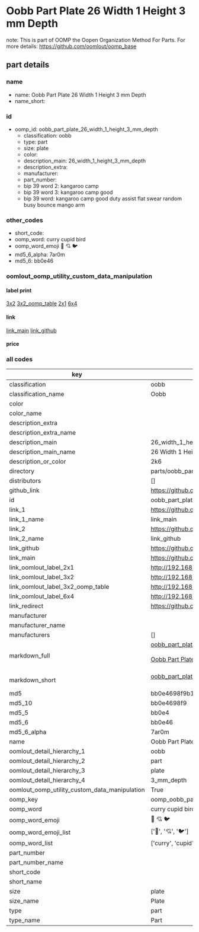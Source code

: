 # Oobb Part Plate 26 Width 1 Height 3 mm Depth  

note: This is part of OOMP the Oopen Organization Method For Parts. For more details: https://github.com/oomlout/oomp_base

##  part details
  







### name
* name: Oobb Part Plate 26 Width 1 Height 3 mm Depth
* name_short: 
### id
* oomp_id: oobb_part_plate_26_width_1_height_3_mm_depth
  * classification: oobb
  * type: part
  * size: plate
  * color: 
  * description_main: 26_width_1_height_3_mm_depth
  * description_extra: 
  * manufacturer: 
  * part_number: 
  * bip 39 word 2: kangaroo camp
  * bip 39 word 3: kangaroo camp good
  * bip 39 word: kangaroo camp good duty assist flat swear random busy bounce mango arm

### other_codes
* short_code: 
* oomp_word: curry cupid bird
* oomp_word_emoji :curry: :cupid: :bird:
* md5_6_alpha: 7ar0m
* md5_6: bb0e46






### oomlout_oomp_utility_custom_data_manipulation
#### label print
[3x2](http://192.168.1.245:1112/?label=oomp%207ar0m)
[3x2_oomp_table](http://192.168.1.108:1112/?label=oomp%207ar0m)
[2x1](http://192.168.1.242:1112/?label=oomp%207ar0m)
[6x4](http://192.168.1.55:1112/?label=oomp%207ar0m)    

#### link

[link_main](https://github.com/oomlout/oomlout_oomp_version_1_messy/tree/main/parts/oobb_part_plate_26_width_1_height_3_mm_depth) [link_github](https://github.com/oomlout/oomlout_oomp_version_1_messy/tree/main/parts/oobb_part_plate_26_width_1_height_3_mm_depth)                             

#### price







### all codes 
| key | value |  
| --- | --- |  
| classification | oobb |  
| classification_name | Oobb |  
| color |  |  
| color_name |  |  
| description_extra |  |  
| description_extra_name |  |  
| description_main | 26_width_1_height_3_mm_depth |  
| description_main_name | 26 Width 1 Height 3 mm Depth |  
| description_or_color | 2k6 |  
| directory | parts/oobb_part_plate_26_width_1_height_3_mm_depth |  
| distributors | [] |  
| github_link | https://github.com/oomlout/oomlout_oomp_part_src/tree/main/parts/oobb_part_plate_26_width_1_height_3_mm_depth |  
| id | oobb_part_plate_26_width_1_height_3_mm_depth |  
| link_1 | https://github.com/oomlout/oomlout_oomp_version_1_messy/tree/main/parts/oobb_part_plate_26_width_1_height_3_mm_depth |  
| link_1_name | link_main |  
| link_2 | https://github.com/oomlout/oomlout_oomp_version_1_messy/tree/main/parts/oobb_part_plate_26_width_1_height_3_mm_depth |  
| link_2_name | link_github |  
| link_github | https://github.com/oomlout/oomlout_oomp_version_1_messy/tree/main/parts/oobb_part_plate_26_width_1_height_3_mm_depth |  
| link_main | https://github.com/oomlout/oomlout_oomp_version_1_messy/tree/main/parts/oobb_part_plate_26_width_1_height_3_mm_depth |  
| link_oomlout_label_2x1 | http://192.168.1.242:1112/?label=oomp%207ar0m |  
| link_oomlout_label_3x2 | http://192.168.1.245:1112/?label=oomp%207ar0m |  
| link_oomlout_label_3x2_oomp_table | http://192.168.1.108:1112/?label=oomp%207ar0m |  
| link_oomlout_label_6x4 | http://192.168.1.55:1112/?label=oomp%207ar0m |  
| link_redirect | https://github.com/oomlout/oomlout_oomp_version_1_messy/tree/main/parts/oobb_part_plate_26_width_1_height_3_mm_depth |  
| manufacturer |  |  
| manufacturer_name |  |  
| manufacturers | [] |  
| markdown_full | [oobb_part_plate_26_width_1_height_3_mm_depth](none)<br>[](none)<br>[Oobb Part Plate 26 Width 1 Height 3 Mm Depth](none)<br><br> |  
| markdown_short | [oobb_part_plate_26_width_1_height_3_mm_depth](none)<br><br> |  
| md5 | bb0e4698f9b1bb716206e448c8c833cc |  
| md5_10 | bb0e4698f9 |  
| md5_5 | bb0e4 |  
| md5_6 | bb0e46 |  
| md5_6_alpha | 7ar0m |  
| name | Oobb Part Plate 26 Width 1 Height 3 mm Depth |  
| oomlout_detail_hierarchy_1 | oobb |  
| oomlout_detail_hierarchy_2 | part |  
| oomlout_detail_hierarchy_3 | plate |  
| oomlout_detail_hierarchy_4 | 3_mm_depth |  
| oomlout_oomp_utility_custom_data_manipulation | True |  
| oomp_key | oomp_oobb_part_plate_26_width_1_height_3_mm_depth |  
| oomp_word | curry cupid bird |  
| oomp_word_emoji | :curry: :cupid: :bird: |  
| oomp_word_emoji_list | [':curry:', ':cupid:', ':bird:'] |  
| oomp_word_list | ['curry', 'cupid', 'bird'] |  
| part_number |  |  
| part_number_name |  |  
| short_code |  |  
| short_name |  |  
| size | plate |  
| size_name | Plate |  
| type | part |  
| type_name | Part |  
